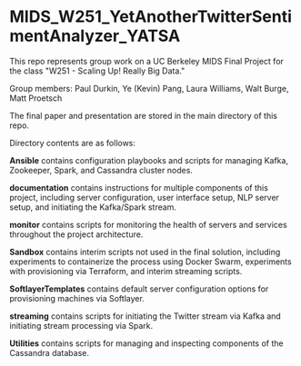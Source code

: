 # MIDS_W251_YetAnotherTwitterSentimentAnalyzer_YATSA
This repo represents group work on a UC Berkeley MIDS  Final Project for the class "W251 - Scaling Up! Really Big Data."

Group members: Paul Durkin, Ye (Kevin) Pang, Laura Williams, Walt Burge, Matt Proetsch

The final paper and presentation are stored in the main directory of this repo.

Directory contents are as follows:

**Ansible** contains configuration playbooks and scripts for managing Kafka, Zookeeper, Spark, and Cassandra cluster nodes.

**documentation** contains instructions for multiple components of this project, including server configuration, user interface setup, NLP server setup, and initiating the Kafka/Spark stream.

**monitor** contains scripts for monitoring the health of servers and services throughout the project architecture.

**Sandbox** contains interim scripts not used in the final solution, including experiments to containerize the process using Docker Swarm, experiments with provisioning via Terraform, and interim streaming scripts.

**SoftlayerTemplates** contains default server configuration options for provisioning machines via Softlayer.

**streaming** contains scripts for initiating the Twitter stream via Kafka and initiating stream processing via Spark.

**Utilities** contains scripts for managing and inspecting components of the Cassandra database.
